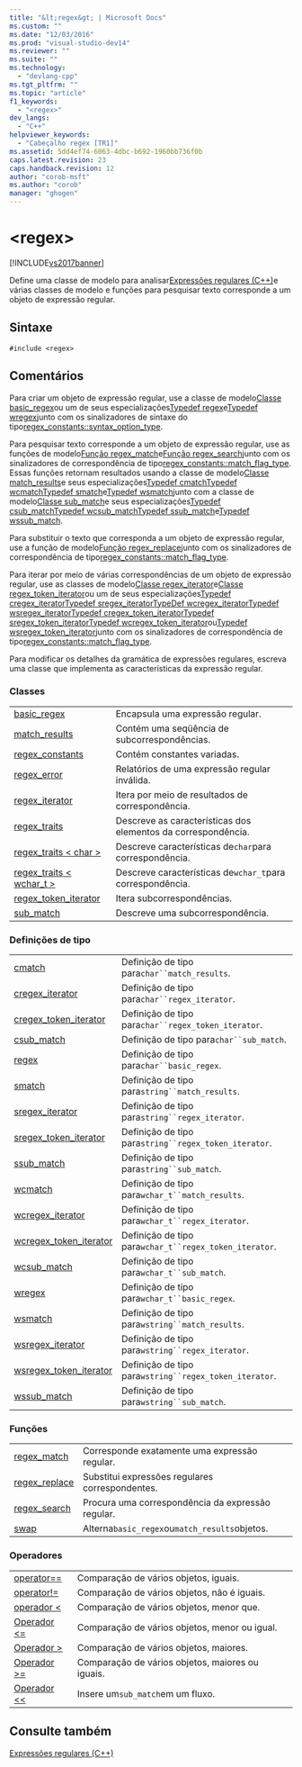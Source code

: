 ```yaml
---
title: "&lt;regex&gt; | Microsoft Docs"
ms.custom: ""
ms.date: "12/03/2016"
ms.prod: "visual-studio-dev14"
ms.reviewer: ""
ms.suite: ""
ms.technology: 
  - "devlang-cpp"
ms.tgt_pltfrm: ""
ms.topic: "article"
f1_keywords: 
  - "<regex>"
dev_langs: 
  - "C++"
helpviewer_keywords: 
  - "Cabeçalho regex [TR1]"
ms.assetid: 5dd4ef74-6063-4dbc-b692-1960bb736f0b
caps.latest.revision: 23
caps.handback.revision: 12
author: "corob-msft"
ms.author: "corob"
manager: "ghogen"
---
```

# &lt;regex&gt;
[!INCLUDE[vs2017banner](../assembler/inline/includes/vs2017banner.md)]

Define uma classe de modelo para analisar[Expressões regulares \(C\+\+\)](../standard-library/regular-expressions-cpp.md)e várias classes de modelo e funções para pesquisar texto corresponde a um objeto de expressão regular.  
  
## Sintaxe  
  
```  
#include <regex>  
```  
  
## Comentários  
 Para criar um objeto de expressão regular, use a classe de modelo[Classe basic\_regex](../Topic/basic_regex%20Class.md)ou um de seus especializações[Typedef regex](../Topic/regex%20Typedef.md)e[Typedef wregex](../Topic/wregex%20Typedef.md)junto com os sinalizadores de sintaxe do tipo[regex\_constants::syntax\_option\_type](../Topic/regex_constants::syntax_option_type.md).  
  
 Para pesquisar texto corresponde a um objeto de expressão regular, use as funções de modelo[Função regex\_match](../Topic/regex_match%20Function.md)e[Função regex\_search](../Topic/regex_search%20Function.md)junto com os sinalizadores de correspondência de tipo[regex\_constants::match\_flag\_type](../Topic/regex_constants::match_flag_type.md).  Essas funções retornam resultados usando a classe de modelo[Classe match\_results](../standard-library/match-results-class.md)e seus especializações[Typedef cmatch](../Topic/cmatch%20Typedef.md)[Typedef wcmatch](../Topic/wcmatch%20Typedef.md)[Typedef smatch](../Topic/smatch%20Typedef.md)e[Typedef wsmatch](../Topic/wsmatch%20Typedef.md)junto com a classe de modelo[Classe sub\_match](../standard-library/sub-match-class.md)e seus especializações[Typedef csub\_match](../Topic/csub_match%20Typedef.md)[Typedef wcsub\_match](../Topic/wcsub_match%20Typedef.md)[Typedef ssub\_match](../Topic/ssub_match%20Typedef.md)e[Typedef wssub\_match](../Topic/wssub_match%20Typedef.md).  
  
 Para substituir o texto que corresponda a um objeto de expressão regular, use a função de modelo[Função regex\_replace](../Topic/regex_replace%20Function.md)junto com os sinalizadores de correspondência de tipo[regex\_constants::match\_flag\_type](../Topic/regex_constants::match_flag_type.md).  
  
 Para iterar por meio de várias correspondências de um objeto de expressão regular, use as classes de modelo[Classe regex\_iterator](../standard-library/regex-iterator-class.md)e[Classe regex\_token\_iterator](../Topic/regex_token_iterator%20Class.md)ou um de seus especializações[Typedef cregex\_iterator](../Topic/cregex_iterator%20Typedef.md)[Typedef sregex\_iterator](../Topic/sregex_iterator%20Typedef.md)[TypeDef wcregex\_iterator](../Topic/wcregex_iterator%20Typedef.md)[Typedef wsregex\_iterator](../Topic/wsregex_iterator%20Typedef.md)[Typedef cregex\_token\_iterator](../Topic/cregex_token_iterator%20Typedef.md)[Typedef sregex\_token\_iterator](../Topic/sregex_token_iterator%20Typedef.md)[Typedef wcregex\_token\_iterator](../Topic/wcregex_token_iterator%20Typedef.md)ou[Typedef wsregex\_token\_iterator](../Topic/wsregex_token_iterator%20Typedef.md)junto com os sinalizadores de correspondência de tipo[regex\_constants::match\_flag\_type](../Topic/regex_constants::match_flag_type.md).  
  
 Para modificar os detalhes da gramática de expressões regulares, escreva uma classe que implementa as características da expressão regular.  
  
### Classes  
  
|||  
|-|-|  
|[basic\_regex](../Topic/basic_regex%20Class.md)|Encapsula uma expressão regular.|  
|[match\_results](../standard-library/match-results-class.md)|Contém uma seqüência de subcorrespondências.|  
|[regex\_constants](../Topic/regex_constants%20Class.md)|Contém constantes variadas.|  
|[regex\_error](../standard-library/regex-error-class.md)|Relatórios de uma expressão regular inválida.|  
|[regex\_iterator](../standard-library/regex-iterator-class.md)|Itera por meio de resultados de correspondência.|  
|[regex\_traits](../standard-library/regex-traits-class.md)|Descreve as características dos elementos da correspondência.|  
|[regex\_traits \< char \>](../standard-library/regex-traits-char-class.md)|Descreve características de`char`para correspondência.|  
|[regex\_traits \< wchar\_t \>](../standard-library/regex-traits-wchar-t-class.md)|Descreve características de`wchar_t`para correspondência.|  
|[regex\_token\_iterator](../Topic/regex_token_iterator%20Class.md)|Itera subcorrespondências.|  
|[sub\_match](../standard-library/sub-match-class.md)|Descreve uma subcorrespondência.|  
  
### Definições de tipo  
  
|||  
|-|-|  
|[cmatch](../Topic/cmatch%20Typedef.md)|Definição de tipo para`char``match_results`.|  
|[cregex\_iterator](../Topic/cregex_iterator%20Typedef.md)|Definição de tipo para`char``regex_iterator`.|  
|[cregex\_token\_iterator](../Topic/cregex_token_iterator%20Typedef.md)|Definição de tipo para`char``regex_token_iterator`.|  
|[csub\_match](../Topic/csub_match%20Typedef.md)|Definição de tipo para`char``sub_match`.|  
|[regex](../Topic/regex%20Typedef.md)|Definição de tipo para`char``basic_regex`.|  
|[smatch](../Topic/smatch%20Typedef.md)|Definição de tipo para`string``match_results`.|  
|[sregex\_iterator](../Topic/sregex_iterator%20Typedef.md)|Definição de tipo para`string``regex_iterator`.|  
|[sregex\_token\_iterator](../Topic/sregex_token_iterator%20Typedef.md)|Definição de tipo para`string``regex_token_iterator`.|  
|[ssub\_match](../Topic/ssub_match%20Typedef.md)|Definição de tipo para`string``sub_match`.|  
|[wcmatch](../Topic/wcmatch%20Typedef.md)|Definição de tipo para`wchar_t``match_results`.|  
|[wcregex\_iterator](../Topic/wcregex_iterator%20Typedef.md)|Definição de tipo para`wchar_t``regex_iterator`.|  
|[wcregex\_token\_iterator](../Topic/wcregex_token_iterator%20Typedef.md)|Definição de tipo para`wchar_t``regex_token_iterator`.|  
|[wcsub\_match](../Topic/wcsub_match%20Typedef.md)|Definição de tipo para`wchar_t``sub_match`.|  
|[wregex](../Topic/wregex%20Typedef.md)|Definição de tipo para`wchar_t``basic_regex`.|  
|[wsmatch](../Topic/wsmatch%20Typedef.md)|Definição de tipo para`wstring``match_results`.|  
|[wsregex\_iterator](../Topic/wsregex_iterator%20Typedef.md)|Definição de tipo para`wstring``regex_iterator`.|  
|[wsregex\_token\_iterator](../Topic/wsregex_token_iterator%20Typedef.md)|Definição de tipo para`wstring``regex_token_iterator`.|  
|[wssub\_match](../Topic/wssub_match%20Typedef.md)|Definição de tipo para`wstring``sub_match`.|  
  
### Funções  
  
|||  
|-|-|  
|[regex\_match](../Topic/regex_match%20Function.md)|Corresponde exatamente uma expressão regular.|  
|[regex\_replace](../Topic/regex_replace%20Function.md)|Substitui expressões regulares correspondentes.|  
|[regex\_search](../Topic/regex_search%20Function.md)|Procura uma correspondência da expressão regular.|  
|[swap](../Topic/swap%20Function%20%3Cregex%3E.md)|Alterna`basic_regex`ou`match_results`objetos.|  
  
### Operadores  
  
|||  
|-|-|  
|[operator\=\=](../Topic/operator==%20%3Cregex%3E.md)|Comparação de vários objetos, iguais.|  
|[operator\!\=](../Topic/operator!=%20%3Cregex%3E.md)|Comparação de vários objetos, não é iguais.|  
|[operador \<](../Topic/operator%3C%20%3Cregex%3E.md)|Comparação de vários objetos, menor que.|  
|[Operador \<\=](../Topic/operator%3C=%20%3Cregex%3E.md)|Comparação de vários objetos, menor ou igual.|  
|[Operador \>](../Topic/operator%3E%20%3Cregex%3E.md)|Comparação de vários objetos, maiores.|  
|[Operador \>\=](../Topic/operator%3E=%20%3Cregex%3E.md)|Comparação de vários objetos, maiores ou iguais.|  
|[Operador \<\<](../Topic/operator%3C%3C%20%3Cregex%3E.md)|Insere um`sub_match`em um fluxo.|  
  
## Consulte também  
 [Expressões regulares \(C\+\+\)](../standard-library/regular-expressions-cpp.md)